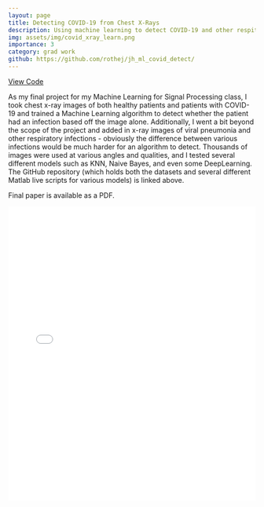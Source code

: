 ```yaml
---
layout: page
title: Detecting COVID-19 from Chest X-Rays
description: Using machine learning to detect COVID-19 and other respitory illness using radiographic images.
img: assets/img/covid_xray_learn.png
importance: 3
category: grad work
github: https://github.com/rothej/jh_ml_covid_detect/
---
```


<div class="d-flex justify-content-center mb-4">
  <a href="https://github.com/rothej/jh_ml_covid_detect/" class="btn btn-outline-primary" target="_blank">
    <i class="fab fa-github"></i> View Code
  </a>
</div>

As my final project for my Machine Learning for Signal Processing class, I took chest x-ray images of both healthy patients and patients with COVID-19 and trained a Machine Learning algorithm to detect whether the patient had an infection based off the image alone. Additionally, I went a bit beyond the scope of the project and added in x-ray images of viral pneumonia and other respiratory infections - obviously the difference between various infections would be much harder for an algorithm to detect. Thousands of images were used at various angles and qualities, and I tested several different models such as KNN, Naive Bayes, and even some DeepLearning. The GitHub repository (which holds both the datasets and several different Matlab live scripts for various models) is linked above.

Final paper is available as a PDF.

<div class="pdf-container" style="height: 600px;">
  <embed src="{{ '/assets/pdf/covid_xray.pdf' | relative_url }}" 
         type="application/pdf" 
         width="100%" 
         height="100%">
</div>